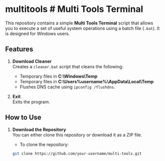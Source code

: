 # multitools # Multi Tools Terminal

This repository contains a simple **Multi Tools Terminal** script that allows you to execute a set of useful system operations using a batch file (`.bat`). It is designed for Windows users.

## Features

1. **Download Cleaner**  
   Creates a `cleaner.bat` script that cleans the following:
   - Temporary files in **C:\Windows\Temp**
   - Temporary files in **C:\Users\%username%\AppData\Local\Temp**
   - Flushes DNS cache using `ipconfig /flushdns`.

2. **Exit**  
   Exits the program.

## How to Use

1. **Download the Repository**  
   You can either clone this repository or download it as a ZIP file.

   - To clone the repository:
   ```bash
   git clone https://github.com/your-username/multi-tools.git
